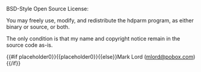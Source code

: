 BSD-Style Open Source License:

 You may freely use, modify, and redistribute the hdparm program, as either binary or source, or both.

 The only condition is that my name and copyright notice remain in the source code as-is.

{{#if placeholder0}}{{placeholder0}}{{else}}Mark Lord (mlord@pobox.com){{/if}}